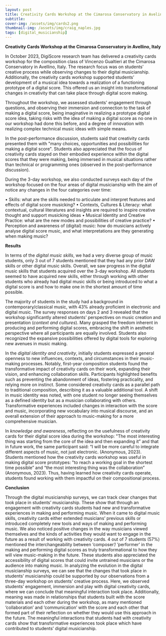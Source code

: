 ```yaml
---
layout: post
title: Creativity Cards Workshop at the Cimarosa Conservatory in Avelino, Italy
subtitle: 
cover-img: /assets/img/cards2.png
thumbnail-img: /assets/img/craig_naples.jpg
tags: [digital_musicianship]
---
```


**Creativity Cards Workshop at the Cimarosa Conservatory in Avellino, Italy**

In October 2023, DigiScore research team has delivered a creativity cards workshop for the composition class of Vincenzo Gualtieri at the Cimarosa Conservatory in Avellino, Italy. The research focus was on students’ creative process while observing changes to their digital musicianship. Additionally, the creativity cards workshop supported students’ development of a musical idea towards a realization of a functioning prototype of a digital score. This offered us an insight into transformational changes in creativity that can take place through digital score making.

Throughout the workshop, we assessed students' engagement through questions, and observing their immersion and connection to the task of making a digital score, being imaginative in realizing a prototype digital score idea, taking risks with the idea of making a digital score as no one in our workshop had done this before, and a degree of innovation with realizing complex technical music ideas with simple means.

In the post-performance discussion, students said that creativity cards presented them with "many choices, opportunities and possibilities for making a digital score". Students also appreciated that the focus of creativity cards stayed on their embodied experience within the digital scores that they were making, being immersed in musical situations rather than technical or programming ones (observed in the post-performance discussion). 

During the 3-day workshop, we also conducted surveys each day of the workshop focused on the four areas of digital musicianship with the aim of notice any changes in the four categories over time:

•	Skills: what are the skills needed to articulate and interpret features and effects of digital score musicking?
•	Contexts, Cultures & Literacy: what contextual, cultural literatures and insights are required to inspire creative thought and support musicking ideas 
•	Musical Identity and Creative Practice: what are the new modes and possibilities of creative practice?
•	Perception and awareness of (digital) music: how do musicians actively analyse digital score music, and what interpretations are they generating when making music?
 

**Results**

In terms of the *digital music skills*, we had a very diverse group of music students, only 3 out of 7 students mentioned that they had any prior DAW skills or other digital music skills.
Overall, we saw progress in the digital music skills that students acquired over the 3-day workshop. All students seemed to have acquired new skills, either through working with other students who already had digital music skills or being introduced to what a digital score is and how to make one in the shortest amount of time possible. 

The majority of students in the study had a background in contemporary/classical music, with 43% already proficient in electronic and digital music. The survey responses on days 2 and 3 revealed that the workshop significantly altered students' perspectives on music creation and presentation (*context and cultures*). Many grasped the freedom inherent in producing and performing digital scores, embracing the shift in aesthetic perspective where all participants are equally involved. Students also recognized the expansive possibilities offered by digital tools for exploring new avenues in music making.

In the *digital identity and creativity*, initially students expressed a general openness to new influences, contexts, and circumstances in their music-making processes. Notably, first-year composition students found the transformative impact of creativity cards on their work, expanding their vision, and enhancing collaboration skills. Participants highlighted benefits such as preventing the abandonment of ideas, fostering practicality, and relying more on instinct. Some considered creativity cards as a parallel path to traditional composition, describing it as a valuable additional tool. A shift in music identity was noted, with one student no longer seeing themselves as a defined identity but as a musician collaborating with others. Transformative experiences included changes in interaction with the score and music, incorporating new vocabulary into musical discourse, and an overall extension of their approach to music-making for a more comprehensive musician.

In *knowledge and awareness*, reflecting on the usefulness of creativity cards for their digital score idea during the workshop: "The most interesting thing was starting from the core of the idea and then expanding it” and that in future work, the same participant said: “I will be more careful to integrate different aspects of music, not just electronic. (Anonymous, 2023). Students mentioned how the creativity cards workshop was useful in making digital score prototypes: "to reach a working goal in the shortest time possible” and “the most interesting thing was the collaboration” (Anonymous, 2023). Thus, having learned how creativity cards operate, students found working with them impactful on their compositional process. 

**Conclusion**

Through the digital musicianship surveys, we can track clear changes that took place in students’ musicianship. These show that through an engagement with creativity cards students had new and transformative experiences in making and performing music. When it came to digital music skills, creativity cards either extended musicians’ previous skills or introduced completely new tools and ways of making and performing music. We also noticed positive changes in the way musicians viewed themselves and the kinds of activities they would want to engage in the future as a result of working with creativity cards. 4 out of 7 students (57%) mentioned the interchangeability between ‘composer’/ ’performer’ in the making and performing digital scores as truly transformational to how they will view music-making in the future. These students also appreciated the accessibility of digital scores that could invite untrained musicians or the audience into making music.
In analyzing the evolution in the digital musicianship surveys, we can see that the changes that took place in students’ musicianship could be supported by our observations from a three-day workshop on students’ creative process. Here, we observed students’ engagement, immersion and play with digital creativity cards, where we can conclude that meaningful interaction took place. Additionally, meaning was made in relationships that students built with the score materials and each other during the workshop, as many mentioned ‘collaboration’ and ‘communication’ with the score and each other that formed part of their reflection on whether they would use this approach in the future. The meaningful interactions that students had with creativity cards show that transformative experiences took place which have contributed to students’ digital musicianship.










